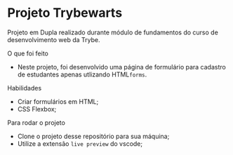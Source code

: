 # Projeto Trybewarts 

Projeto em Dupla realizado durante módulo de fundamentos do curso de desenvolvimento web da Trybe.

  <summary>O que foi feito</summary>

  - Neste projeto, foi desenvolvido uma página de formulário para cadastro de estudantes apenas utlizando HTML```forms```.
 
 <summary>Habilidades</summary>

  - Criar formulários em HTML;
  - CSS Flexbox;

  <summary>Para rodar o projeto</summary>

  - Clone o projeto desse repositório para sua máquina;
  - Utilize a extensão ```live preview``` do vscode;
